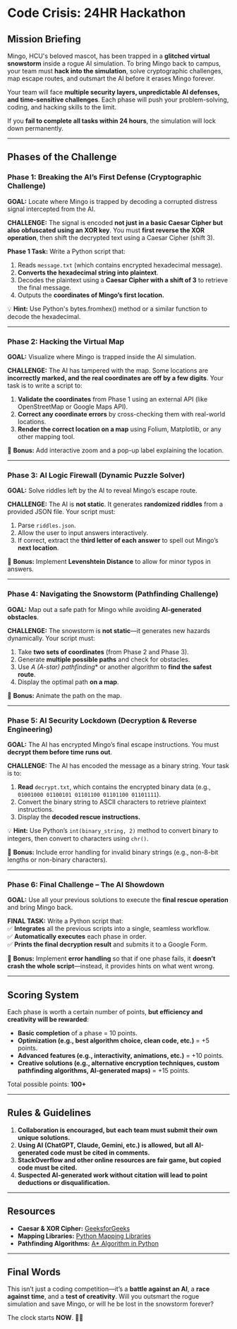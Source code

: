 # **Code Crisis: 24HR Hackathon**  

## **Mission Briefing**  

Mingo, HCU's beloved mascot, has been trapped in a **glitched virtual snowstorm** inside a rogue AI simulation. To bring Mingo back to campus, your team must **hack into the simulation**, solve cryptographic challenges, map escape routes, and outsmart the AI before it erases Mingo forever.  

Your team will face **multiple security layers, unpredictable AI defenses, and time-sensitive challenges**. Each phase will push your problem-solving, coding, and hacking skills to the limit.  

If you **fail to complete all tasks within 24 hours**, the simulation will lock down permanently.  

---  

## **Phases of the Challenge**  

### **Phase 1: Breaking the AI’s First Defense (Cryptographic Challenge)**  

**GOAL:** Locate where Mingo is trapped by decoding a corrupted distress signal intercepted from the AI.  

**CHALLENGE:** The signal is encoded **not just in a basic Caesar Cipher but also obfuscated using an XOR key**. You must **first reverse the XOR operation**, then shift the decrypted text using a Caesar Cipher (shift 3).  

**Phase 1 Task:** Write a Python script that:  
1. Reads `message.txt` (which contains encrypted hexadecimal message).  
2. **Converts the hexadecimal string into plaintext**.  
3. Decodes the plaintext using a **Caesar Cipher with a shift of 3** to retrieve the final message.
4. Outputs the **coordinates  of Mingo’s first location.**

💡 **Hint:** Use Python's bytes.fromhex() method or a similar function to decode the hexadecimal.

---

### **Phase 2: Hacking the Virtual Map**  

**GOAL:** Visualize where Mingo is trapped inside the AI simulation.  

**CHALLENGE:** The AI has tampered with the map. Some locations are **incorrectly marked, and the real coordinates are off by a few digits**. Your task is to write a script to:  
1. **Validate the coordinates** from Phase 1 using an external API (like OpenStreetMap or Google Maps API).  
2. **Correct any coordinate errors** by cross-checking them with real-world locations.  
3. **Render the correct location on a map** using Folium, Matplotlib, or any other mapping tool.  

🔹 **Bonus:** Add interactive zoom and a pop-up label explaining the location.  

---

### **Phase 3: AI Logic Firewall (Dynamic Puzzle Solver)**  

**GOAL:** Solve riddles left by the AI to reveal Mingo’s escape route.  

**CHALLENGE:** The AI is **not static**. It generates **randomized riddles** from a provided JSON file. Your script must:  
1. Parse `riddles.json`.  
2. Allow the user to input answers interactively.  
3. If correct, extract the **third letter of each answer** to spell out Mingo’s **next location**.  

🔹 **Bonus:** Implement **Levenshtein Distance** to allow for minor typos in answers.  

---

### **Phase 4: Navigating the Snowstorm (Pathfinding Challenge)**  

**GOAL:** Map out a safe path for Mingo while avoiding **AI-generated obstacles**.  

**CHALLENGE:** The snowstorm is **not static**—it generates new hazards dynamically. Your script must:  
1. Take **two sets of coordinates** (from Phase 2 and Phase 3).  
2. Generate **multiple possible paths** and check for obstacles.  
3. Use **A* (A-star) pathfinding** or another algorithm to **find the safest route**.  
4. Display the optimal path **on a map**.  

🔹 **Bonus:** Animate the path on the map.  

---

### **Phase 5: AI Security Lockdown (Decryption & Reverse Engineering)**  

**GOAL:** The AI has encrypted Mingo’s final escape instructions. You must **decrypt them before time runs out**.  

**CHALLENGE:** The AI has encoded the message as a binary string. Your task is to:  
1. **Read** `decrypt.txt`, which contains the encrypted binary data (e.g., `01001000 01100101 01101100 01101100 01101111`).  
2. Convert the binary string to ASCII characters to retrieve plaintext instructions.  
3. Display the **decoded rescue instructions.**

💡 **Hint:** Use Python’s `int(binary_string, 2)` method to convert binary to integers, then convert to characters using `chr()`.

🔹 **Bonus:** Include error handling for invalid binary strings (e.g., non-8-bit lengths or non-binary characters).

---

### **Phase 6: Final Challenge – The AI Showdown**  

**GOAL:** Use all your previous solutions to execute the **final rescue operation** and bring Mingo back.  

**FINAL TASK:** Write a Python script that:  
✅ **Integrates** all the previous scripts into a single, seamless workflow.  
✅ **Automatically executes** each phase in order.  
✅ **Prints the final decryption result** and submits it to a Google Form.  

🔹 **Bonus:** Implement **error handling** so that if one phase fails, it **doesn’t crash the whole script**—instead, it provides hints on what went wrong.  

---

## **Scoring System**  

Each phase is worth a certain number of points, **but efficiency and creativity will be rewarded**:  
- **Basic completion** of a phase = 10 points.  
- **Optimization (e.g., best algorithm choice, clean code, etc.)** = +5 points.  
- **Advanced features (e.g., interactivity, animations, etc.)** = +10 points.  
- **Creative solutions (e.g., alternative encryption techniques, custom pathfinding algorithms, AI-generated maps)** = +15 points.  

Total possible points: **100+**  

---

## **Rules & Guidelines**  

1. **Collaboration is encouraged, but each team must submit their own unique solutions.**  
2. **Using AI (ChatGPT, Claude, Gemini, etc.) is allowed, but all AI-generated code must be cited in comments.**  
3. **StackOverflow and other online resources are fair game, but copied code must be cited.**  
4. **Suspected AI-generated work without citation will lead to point deductions or disqualification.**  

---

## **Resources**  

- **Caesar & XOR Cipher:** [GeeksforGeeks](https://www.geeksforgeeks.org/xor-cipher/)  
- **Mapping Libraries:** [Python Mapping Libraries](https://medium.com/@alexroz/6-python-libraries-to-make-beautiful-maps-9fb9edb28b27)  
- **Pathfinding Algorithms:** [A* Algorithm in Python](https://www.redblobgames.com/pathfinding/a-star/introduction.html)  

---

## **Final Words**  

This isn’t just a coding competition—it’s a **battle against an AI**, a **race against time**, and a **test of creativity**. Will you outsmart the rogue simulation and save Mingo, or will he be lost in the snowstorm forever?  

The clock starts **NOW**. 🚀🔥  

